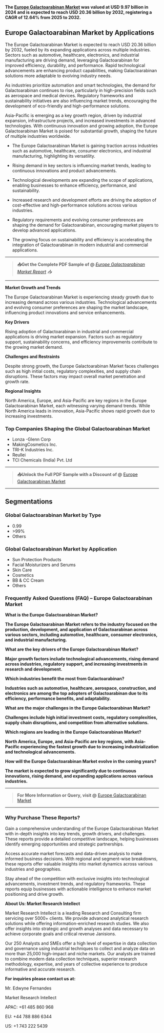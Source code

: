 <p><strong>The <a href="https://www.marketresearchintellect.com/download-sample/?rid=1051070&amp;utm_source=Pulse-April-Europe&amp;utm_medium=852">Europe Galactoarabinan Market</a> was valued at USD 9.97 billion in 2024 and is expected to reach USD 20.36 billion by 2032, registering a CAGR of 12.64% from 2025 to 2032.</strong></p><h2>Europe Galactoarabinan Market by Applications&nbsp;</h2><p><p>The Europe Galactoarabinan Market is expected to reach USD 20.36 billion by 2032, fueled by its expanding applications across multiple industries. Sectors such as automotive, healthcare, electronics, and industrial manufacturing are driving demand, leveraging Galactoarabinan for improved efficiency, durability, and performance. Rapid technological advancements are enhancing product capabilities, making Galactoarabinan solutions more adaptable to evolving industry needs.</p><p>As industries prioritize automation and smart technologies, the demand for Galactoarabinan continues to rise, particularly in high-precision fields such as aerospace and medical devices. Regulatory frameworks and sustainability initiatives are also influencing market trends, encouraging the development of eco-friendly and high-performance solutions.</p><p>Asia-Pacific is emerging as a key growth region, driven by industrial expansion, infrastructure projects, and increased investments in advanced technologies. With continuous innovation and growing adoption, the Europe Galactoarabinan Market is poised for substantial growth, shaping the future of multiple industries worldwide.</p></p><ul><li><p>The Europe Galactoarabinan Market is gaining traction across industries such as automotive, healthcare, consumer electronics, and industrial manufacturing, highlighting its versatility.</p></li><li><p>Rising demand in key sectors is influencing market trends, leading to continuous innovations and product advancements.</p></li><li><p>Technological developments are expanding the scope of applications, enabling businesses to enhance efficiency, performance, and sustainability.</p></li><li><p>Increased research and development efforts are driving the adoption of cost-effective and high-performance solutions across various industries.</p></li><li><p>Regulatory requirements and evolving consumer preferences are shaping the demand for Galactoarabinan, encouraging market players to develop advanced applications.</p></li><li><p>The growing focus on sustainability and efficiency is accelerating the integration of Galactoarabinan in modern industrial and commercial applications.</p></li></ul><hr /><blockquote><p><strong><span class="font-[700]">📥Get the Complete PDF Sample of @ </span></strong><em><span class="font-[700]"><a href="https://www.marketresearchintellect.com/download-sample/?rid=1051070&amp;utm_source=Pulse-April-Europe&amp;utm_medium=852" target="_blank" data-tracking-control-name="article-ssr-frontend-pulse_little-text-block" data-tracking-will-navigate="" data-test-link="">Europe Galactoarabinan Market Report</a>&nbsp;📥</span></em></p></blockquote><hr /><p class="" data-start="77" data-end="360"><strong data-start="77" data-end="105">Market Growth and Trends</strong></p><p class="" data-start="77" data-end="360">The Europe Galactoarabinan Market is experiencing steady growth due to increasing demand across various industries. Technological advancements and evolving consumer preferences are shaping the market landscape, influencing product innovations and service enhancements.</p><p class="" data-start="362" data-end="606"><strong data-start="362" data-end="377">Key Drivers</strong></p><p class="" data-start="362" data-end="606">Rising adoption of Galactoarabinan in industrial and commercial applications is driving market expansion. Factors such as regulatory support, sustainability concerns, and efficiency improvements contribute to the growing market demand.</p><p class="" data-start="608" data-end="849"><strong data-start="608" data-end="637">Challenges and Restraints</strong></p><p class="" data-start="608" data-end="849">Despite strong growth, the Europe Galactoarabinan Market faces challenges such as high initial costs, regulatory complexities, and supply chain disruptions. These factors may impact overall market penetration and growth rate.</p><p class="" data-start="851" data-end="1095"><strong data-start="851" data-end="872">Regional Insights</strong></p><p class="" data-start="851" data-end="1095">North America, Europe, and Asia-Pacific are key regions in the Europe Galactoarabinan Market, each witnessing varying demand trends. While North America leads in innovation, Asia-Pacific shows rapid growth due to increasing investments.</p><p><h3>Top Companies Shaping the Global Galactoarabinan Market </h3><ul><li>Lonza -Glenn Corp</li><li>MakingCosmetics Inc.</li><li>TRI-K Industries Inc.</li><li>Reullei</li><li>TCI Chemicals (India) Pvt. Ltd</li></ul></p><hr /><blockquote><p><strong>📥Unlock the Full PDF Sample with a Discount of @</strong> <a href="https://www.marketresearchintellect.com/ask-for-discount/?rid=1051070&amp;utm_source=Pulse-April-Europe&amp;utm_medium=852">Europe Galactoarabinan Market</a></p></blockquote><hr /><p><h2>Segmentations</h2><h3>Global Galactoarabinan Market by Type</h3><ul><li>0.99</li><li>>99%</li><li>Others</li></ul><h3>Global Galactoarabinan Market by Application</h3><ul><li>Sun Protection Products</li><li>Facial Moisturizers and Serums</li><li>Skin Care</li><li>Cosmetics</li><li>BB & CC Cream</li><li>Others</li></ul></p><h3><strong>Frequently Asked Questions (FAQ) &ndash; Europe Galactoarabinan Market</strong></h3><p><strong>What is the Europe Galactoarabinan Market?</strong></p><p><strong>The Europe Galactoarabinan Market refers to the industry focused on the production, development, and application of Galactoarabinan across various sectors, including automotive, healthcare, consumer electronics, and industrial manufacturing.</strong></p><p><strong>What are the key drivers of the Europe Galactoarabinan Market?</strong></p><p><strong>Major growth factors include technological advancements, rising demand across industries, regulatory support, and increasing investments in research and development.</strong></p><p><strong>Which industries benefit the most from Galactoarabinan?</strong></p><p><strong>Industries such as automotive, healthcare, aerospace, construction, and electronics are among the top adopters of Galactoarabinan due to its efficiency, performance benefits, and adaptability.</strong></p><p><strong>What are the major challenges in the Europe Galactoarabinan Market?</strong></p><p><strong>Challenges include high initial investment costs, regulatory complexities, supply chain disruptions, and competition from alternative solutions.</strong></p><p><strong>Which regions are leading in the Europe Galactoarabinan Market?</strong></p><p><strong>North America, Europe, and Asia-Pacific are key regions, with Asia-Pacific experiencing the fastest growth due to increasing industrialization and technological advancements.</strong></p><p><strong>How will the Europe Galactoarabinan Market evolve in the coming years?</strong></p><p><strong>The market is expected to grow significantly due to continuous innovations, rising demand, and expanding applications across various industries.</strong></p><hr /><blockquote><p><span class="font-[700]"><strong>For More Information or Query, visit&nbsp;@</strong>&nbsp;</span><span class="font-[700]"><a href="https://www.marketresearchintellect.com/product/galactoarabinan-market/?utm_source=Linkedin&utm_medium=852" target="_blank" data-tracking-control-name="article-ssr-frontend-pulse_little-text-block" data-tracking-will-navigate="" data-test-link="">Europe Galactoarabinan Market</a></span></p></blockquote><hr /><h3><strong data-start="0" data-end="31">Why Purchase These Reports?</strong></h3><p class="" data-start="35" data-end="297">Gain a comprehensive understanding of the Europe Galactoarabinan Market with in-depth insights into key trends, growth drivers, and challenges. These reports provide a detailed competitive landscape, helping businesses identify emerging opportunities and strategic partnerships.</p><p class="" data-start="299" data-end="540">Access accurate market forecasts and data-driven analysis to make informed business decisions. With regional and segment-wise breakdowns, these reports offer valuable insights into market dynamics across various industries and geographies.</p><p class="" data-start="542" data-end="784">Stay ahead of the competition with exclusive insights into technological advancements, investment trends, and regulatory frameworks. These reports equip businesses with actionable intelligence to enhance market positioning and drive growth.</p><p><strong><span class="font-[700]">About Us: Market Research Intellect</span></strong></p><p><span class="">Market Research Intellect is a leading Research and Consulting firm servicing over 5000+ clients. We provide advanced analytical research solutions while offering information-enriched research studies.&nbsp;</span>We also offer insights into strategic and growth analyses and data necessary to achieve corporate goals and critical revenue Janisions.</p><p><span class="">Our 250 Analysts and SMEs offer a high level of expertise in data collection and governance using industrial techniques to collect and analyze data on more than 25,000 high-impact and niche markets. Our analysts are trained to combine modern data collection techniques, superior research methodology, expertise, and years of collective experience to produce informative and accurate research.</span></p><p><strong>For inquiries please contact us at:</strong></p><p>Mr. Edwyne Fernandes</p><p>Market Research Intellect</p><p>APAC: +61 485 860 968</p><p>EU: +44 788 886 6344</p><p>US: +1 743 222 5439</p>